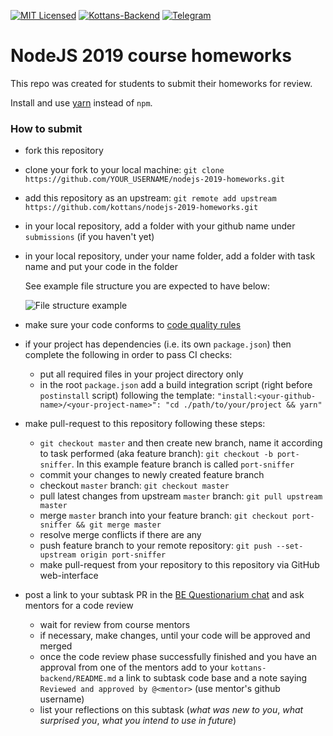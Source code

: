 [![MIT Licensed][icon-mit]][license]
[![Kottans-Backend][icon-kottans-be]][kottans-backend]
[![Telegram][icon-chat]][chat]

#  NodeJS 2019 course homeworks
This repo was created for students to submit their homeworks for review. 

Install and use [yarn](https://yarnpkg.com/en/docs/install)
instead of `npm`.

### How to submit
- fork this repository
- clone your fork to your local machine: `git clone https://github.com/YOUR_USERNAME/nodejs-2019-homeworks.git`
- add this repository as an upstream: `git remote add upstream https://github.com/kottans/nodejs-2019-homeworks.git`
- in your local repository, add a folder with your github name under  `submissions` (if you haven't yet)
- in your local repository, under your name folder, add a folder with task name and put your code in the folder

  See example file structure you are expected to have below:

  ![File structure example](img/file-structure.png)
- make sure your code conforms to [code quality rules](CODE_QUALITY.md)
- if your project has dependencies (i.e. its own `package.json`)
  then complete the following in order to pass CI checks:
  - put all required files in your project directory only
  - in the root `package.json` add a build integration script
    (right before `postinstall` script) following the template:
    `"install:<your-github-name>/<your-project-name>": "cd ./path/to/your/project && yarn"`
- make pull-request to this repository following these steps:
  - `git checkout master` and then create new branch, name it according to task performed (aka feature branch): `git checkout -b port-sniffer`. In this example feature branch is called `port-sniffer`
  - commit your changes to newly created feature branch
  - checkout `master` branch: `git checkout master`
  - pull latest changes from upstream `master` branch: `git pull upstream master`
  - merge `master` branch into your feature branch: `git checkout port-sniffer && git merge master`
  - resolve merge conflicts if there are any
  - push feature branch to your remote repository: `git push --set-upstream origin port-sniffer`
  - make pull-request from your repository to this repository via GitHub web-interface
- post a link to your subtask PR in the
     [BE Questionarium chat](https://t.me/joinchat/DqrdixM_mjurcmQkkQ11Og)
     and ask mentors for a code review
     * wait for review from course mentors
     * if necessary, make changes, until your code will be approved and merged
     * once the code review phase successfully finished
     and you have an approval from one of the mentors
     add to your `kottans-backend/README.md`
     a link to subtask code base and
     a note saying `Reviewed and approved by @<mentor>`
     (use mentor's github username)
   * list your reflections on this subtask
     (_what was new to you_, _what surprised you_, _what you intend to use in future_)
     
[icon-mit]: https://img.shields.io/badge/license-MIT-blue.svg
[license]: https://github.com/OleksiyRudenko/a-tiny-JS-world/blob/master/LICENSE.md
[icon-chat]: https://img.shields.io/badge/chat-on%20telegram-blue.svg

[icon-kottans-be]: https://img.shields.io/badge/%3D(%5E.%5E)%3D-backend-yellow.svg
[kottans-backend]: https://github.com/kottans/backend
[chat]: https://t.me/joinchat/Dqrdixe1c2K9bXUFBzNWtg
